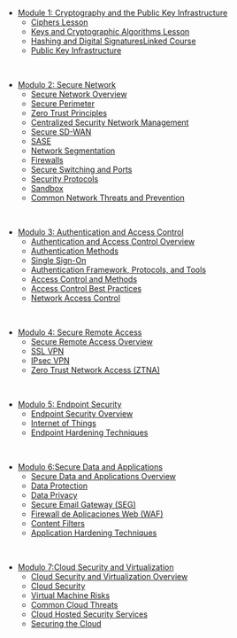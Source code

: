 - [Module 1: Cryptography and the Public Key Infrastructure](Cryptography-and-the-Public-Key-Infrastructure.md)
    - [Ciphers Lesson](Cryptography-and-the-Public-Key-Infrastructure.md/#Ciphers-Lesson)
    - [Keys and Cryptographic Algorithms Lesson](Cryptography-and-the-Public-Key-Infrastructure.md/#Keys-and-Cryptographic-Algorithms-Lesson)
    - [Hashing and Digital SignaturesLinked Course](Cryptography-and-the-Public-Key-Infrastructure.md/#Hashing-and-Digital-SignaturesLinked-Course)
    - [Public Key Infrastructure](Cryptography-and-the-Public-Key-Infrastructure.md/#Public-Key-Infrastructure)

<br>

- [Modulo 2: Secure Network](Secure-Network.md)
    - [Secure Network Overview](Secure-Network.md/#Secure-Network-Overview)
    - [Secure Perimeter](Secure-Network.md/#Secure-Perimeter)
    - [Zero Trust Principles](Secure-Network.md/#Zero-Trust-Principles)
    - [Centralized Security Network Management](Secure-Network.md/#Centralized-Security-Network-Management)
    - [Secure SD-WAN](Secure-Network.md/#Secure-SD-WAN)
    - [SASE](Secure-Network.md/#SASE)
    - [Network Segmentation](Secure-Network.md/#Network-Segmentation)
    - [Firewalls](Secure-Network.md/#Firewalls)
    - [Secure Switching and Ports](Secure-Network.md/#Secure-Switching-and-Ports)
    - [Security Protocols](Secure-Network.md/#Security-Protocols)
    - [Sandbox](Secure-Network.md/#Sandbox)
    - [Common Network Threats and Prevention](Secure-Network.md/#Common-Network-Threats-and-Prevention)

<br>

- [Modulo 3: Authentication and Access Control](Authentication-and-Access-Control.md)
    - [Authentication and Access Control Overview](Authentication-and-Access-Control.md/#Authentication-and-Access-Control-Overview)
    - [Authentication Methods](Authentication-and-Access-Control.md/#Authentication-Methods)
    - [Single Sign-On](Authentication-and-Access-Control.md/#Single-Sign-On)
    - [Authentication Framework, Protocols, and Tools](Authentication-and-Access-Control.md/#Authentication-Framework,-Protocols,-and-Tools)
    - [Access Control and Methods](Authentication-and-Access-Control.md/#Access-Control-and-Methods)
    - [Access Control Best Practices](Authentication-and-Access-Control.md/#Access-Control-Best-Practices)
    - [Network Access Control](Authentication-and-Access-Control.md/#Network-Access-Control)

<br>

- [Modulo 4: Secure Remote Access](Secure-Remote-Access.md)
    - [Secure Remote Access Overview](Secure-Remote-Access.md/#Secure-Remote-Access-Overview)
    - [SSL VPN](Secure-Remote-Access.md/#SSL-VPN)
    - [IPsec VPN](Secure-Remote-Access.md/#IPsec-VPN)
    - [Zero Trust Network Access (ZTNA)](Secure-Remote-Access.md/#Zero-Trust-Network-Access-(ZTNA))

<br>

- [Modulo 5: Endpoint Security](Endpoint-Security.md)
    - [Endpoint Security Overview](Endpoint-Security.md/#Endpoint-Security-Overview)
    - [Internet of Things](Endpoint-Security.md/#Internet-of-Things)
    - [Endpoint Hardening Techniques](Endpoint-Security.md/#Endpoint-Hardening-Techniques)

<br>

- [Modulo 6:Secure Data and Applications](Secure-Data-and-Applications.md)
    - [Secure Data and Applications Overview](Secure-Data-and-Applications.md/#Secure-Data-and-Applications-Overview)
    - [Data Protection](Secure-Data-and-Applications.md/#Data-Protection)
    - [Data Privacy](Secure-Data-and-Applications.md/#Data-Privacy)
    - [Secure Email Gateway (SEG)](Secure-Data-and-Applications.md/#Secure-Email-Gateway-(SEG))
    - [Firewall de Aplicaciones Web (WAF)](Secure-Data-and-Applications.md/#Firewall-de-Aplicaciones-Web-(WAF))
    - [Content Filters](Secure-Data-and-Applications.md/#Content-Filters)
    - [Application Hardening Techniques](Secure-Data-and-Applications.md/#Application-Hardening-Techniques)

<br>

- [Modulo 7:Cloud Security and Virtualization](Cloud-Security-and-Virtualization.md/)
    - [Cloud Security and Virtualization Overview](Cloud-Security-and-Virtualization.md/#Cloud-Security-and-Virtualization-Overview)
    - [Cloud Security](Cloud-Security-and-Virtualization.md/#Cloud-Security)
    - [Virtual Machine Risks](Cloud-Security-and-Virtualization.md/#Virtual-Machine-Risks)
    - [Common Cloud Threats](Cloud-Security-and-Virtualization.md/#Common-Cloud-Threats)
    - [Cloud Hosted Security Services](Cloud-Security-and-Virtualization.md/#Cloud-Hosted-Security-Services)
    - [Securing the Cloud](Cloud-Security-and-Virtualization.md/#Securing-the-Cloud)